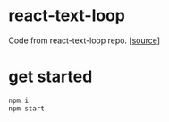# react-text-loop

Code from react-text-loop repo. [[source](https://github.com/braposo/react-text-loop)]

# get started

```
npm i
npm start
```
